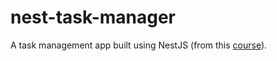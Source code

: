 # nest-task-manager

A task management app built using NestJS (from this [course](https://www.udemy.com/course/nestjs-zero-to-hero/)).